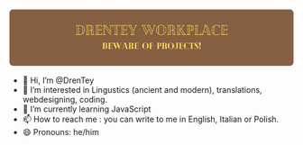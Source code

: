![DrenTey Workspace](img/DrenTeyWorkplace750.png)
- 👋 Hi, I’m @DrenTey
- 👀 I’m interested in Lingustics (ancient and modern), translations, webdesigning, coding.
- 🌱 I’m currently learning  JavaScript
- 📫 How to reach me : you can write to me in English, Italian or Polish.
- 😄 Pronouns: he/him
